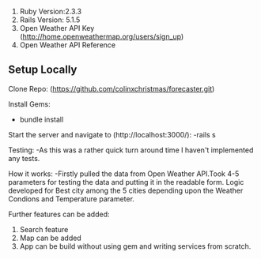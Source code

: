 
1. Ruby Version:2.3.3
2. Rails Version: 5.1.5
3. Open Weather API Key (http://home.openweathermap.org/users/sign_up)
4. Open Weather API Reference


Setup Locally
-----------
Clone Repo:
(https://github.com/colinxchristmas/forecaster.git)

Install Gems:
- bundle install

Start the server and navigate to (http://localhost:3000/):
-rails s

Testing:
-As this was a rather quick turn around time I haven't implemented any tests.

How it works:
-Firstly pulled the data from Open Weather API.Took 4-5 parameters for testing the data and putting it in the readable form.
Logic developed for Best city among the 5 cities depending upon the Weather Condions and Temperature parameter.


Further features can be added:
1. Search feature
2. Map can be added
3. App can be build without using gem and writing services from scratch.
